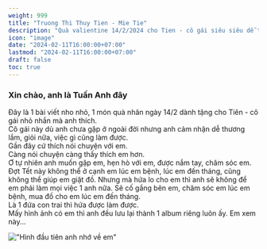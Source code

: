 ```yaml
---
weight: 999
title: "Truong Thi Thuy Tien - Mie Tie"
description: "Quà valientine 14/2/2024 cho Tien - cô gái siêu siêu dễ thương"
icon: "image"
date: "2024-02-11T16:00:00+07:00"
lastmod: "2024-02-11T16:00:00+07:00"
draft: false
toc: true
---
```

### Xin chào, anh là Tuấn Anh đây

Đây là 1 bài viết nho nhỏ, 1 món quà nhân ngày 14/2 dành tặng cho Tiên - cô gái nhỏ nhắn mà anh thích.  
Cô gái này dù anh chưa gặp ở ngoài đời nhưng anh cảm nhận dễ thương lắm, giỏi nữa, việc gì cũng làm được.  
Gần đây cứ thích nói chuyện với em.  
Càng nói chuyện càng thấy thích em hơn.  
Ơ tự nhiên anh muốn gặp em, hẹn hò với em, được nắm tay, chăm sóc em.  
Đợt Tết này không thể ở cạnh em lúc em bệnh, lúc em đến tháng, cũng không thể giúp em giặt đồ. Nhưng mà hứa lo cho em thì anh sẽ không để em phải làm mọi việc 1 anh nữa. Sẽ cố gắng bên em, chăm sóc em lúc em bệnh, mua đồ cho em lúc em đến tháng.  
Là 1 đứa con trai thì hứa được làm được.  
Mấy hình ảnh có em thì anh đều lưu lại thành 1 album riêng luôn ấy.
Em xem này...        

!["Hình đầu tiên anh nhớ về em"](https://besanh.github.io/docs/IMG_2743.jpg "Hình đầu tiên anh nhớ về em")